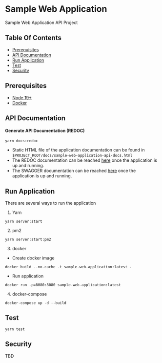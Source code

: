 # Sample Web Application

Sample Web Application API Project

## Table Of Contents

-   [Prerequisites](#prerequisites-anchor)
-   [API Documentation](#api-documentation-anchor)
-   [Run Application](#run-application-anchor)
-   [Test](#test-anchor)
-   [Security](#security-anchor)

<a name="prerequisites-anchor"></a>

## Prerequisites

-   [Node 19+](https://nodejs.org/en/)
-   [Docker](https://docs.docker.com/get-docker/)

<a name="api-documentation-anchor"></a>

## API Documentation

#### Generate API Documentation (REDOC)

`yarn docs:redoc`

-   Static HTML file of the application documentation can be found in `$PROJECT_ROOT/docs/sample-web-application-api-docs.html`
-   The REDOC documentation can be reached [here](http://localhost:8080/api-docs) once the application is up and running.
-   The SWAGGER documentation can be reached [here](http://localhost:8080/api-docs-swagger) once the application is up and running.

<a name="run-application-anchor"></a>

## Run Application

There are several ways to run the application

1. Yarn

`yarn server:start`

2. pm2

`yarn server:start:pm2`

3. docker

-   Create docker image

`docker build --no-cache -t sample-web-application:latest .`

-   Run application

`docker run -p=8080:8080 sample-web-application:latest`

4. docker-compose

`docker-compose up -d --build`

<a name="test-anchor"></a>

## Test

`yarn test`

<a name="security-anchor"></a>

## Security

TBD
